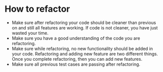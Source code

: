 # How to refactor #
- Make sure after refactoring your code should be cleaner than previous on and still all features are working. If code is not cleaner, you have just wasted your time.
- Make sure you have a good understanding of the code you are refactoring.
- Make sure while refactoring, no new functionality should be added in your code. Refactoring and adding new feature are two different things. Once you complete refactoring, then you can add new features.
- Make sure all previous test cases are passing after refactoring.